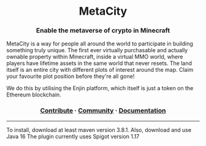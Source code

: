 <h1 align="center">MetaCity</h1>
<h3 align="center">Enable the metaverse of crypto in Minecraft</h3>
  
MetaCity is a way for people all around the world to participate in building something truly unique. The first ever virtually purchasable and actually ownable property within Minecraft, inside a virtual MMO world, where players have lifetime assets in the same world that never resets. The land itself is an entire city with different plots of interest around the map. Claim your favourite plot position before they're all gone!

We do this by utilising the Enjin platform, which itself is just a token on the Ethereum blockchain.

<h3 align="center">
  <a href="">Contribute</a>
  <span> · </span>
  <a href="">Community</a>
  <span> · </span>
  <a href="">Documentation</a>
</h3>

---

To install, download at least maven version 3.8.1. 
Also, download and use Java 16
The plugin currently uses Spigot version 1.17

